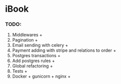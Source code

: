 # iBook
### TODO:
1. Middlewares  +
2. Pagination  +
3. Email sending with celery  +
4. Payment adding with stripe and relations to order  +
5. Postgres transactions  +
6. Add postgres rules  +
7. Global refactoring  +
8. Tests  +
9. Docker + gunicorn + nginx  +
